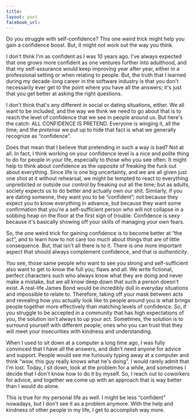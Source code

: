```yaml
---
title: 
layout: post
facebook_url: 
---
```


Do you struggle with self-confidence? This one weird trick might help you gain a confidence boost. But, it might not work out the way you think.

I don't think I'm as confident as I was 10 years ago. I've always expected that one grows more confident as one ventures further into adulthood, and that my self-assurance would keep improving year after year, either in a professional setting or when relating to people. But, the truth that I learned during my decade-long career in the software industry is that you don't necessarily ever get to the point where you have all the answers; it's just that you get better at asking the right questions.

I don't think that's any different in social or dating situations, either. We all want to be included, and the way we think we need to go about that is to reach the level of confidence that we see in people around us. But here's the catch: ALL CONFIDENCE IS PRETEND. Everyone is winging it, all the time; and the *pretense* we put up to hide that fact is what we generally recognize as “confidence”.

Does that mean that I believe that pretending in such a way is bad? Not at all. In fact, I think working on your confidence level is a nice and polite thing to do for people in your life, especially to those who you see often. It might help to think about confidence as the opposite of freaking the fuck out about everything. Since life is one big uncertainty, and we are all given just one shot at it without rehearsal, we might be tempted to react to everything unpredicted or outside our control by freaking out all the time; but as adults, society expects us to do better and actually own our shit. Similarly, if you are dating someone, they want you to be “confident”; not because they expect you to know everything in advance, but because they want some confirmation that you're a self-sufficient person who will not collapse in a sobbing heap on the floor at the first sign of trouble. Confidence is sexy because it's basically showing off your skills of managing your own fears.

So, the one weird trick for gaining confidence is to become better at “the act”, and to learn how to not care too much about things that are of little consequence. But, that isn't all there is to it. There is one more important aspect that should always complement confidence, and that is *authenticity*.

You see, those same people who want to see you strong and self-sufficient also want to get to know the full you; flaws and all.  We write fictional, perfect characters such who always know what they are doing and never make a mistake, but we all know deep down that such a person doesn't exist. A real-life James Bond would be incredibly dull in everyday situations and impossible to relate to. Therefore, taking off your mask between acts and revealing how you actually look like to people around you is what brings people together more effectively than matching levels of confidence. So, if you struggle to be accepted in a community that has high expectations of you, the solution isn't always to up your act. Sometimes, the solution is to surround yourself with different people; ones who you can trust that they will meet your insecurities with kindness and understanding.

When I used to sit down at a computer a long time ago, I was fully convinced that I have all the answers, and didn't need anyone for advice and support. People would see me furiously typing away at a computer and think “wow, this guy really knows what he's doing”. I would rarely admit that I'm lost. Today, I sit down, look at the problem for a while, and sometimes I decide that I don't know how to do it by myself. So, I reach out to coworkers for advice, and together we come up with an approach that is way better than I would do alone.

This is true for my personal life as well. I might be less “confident” nowadays, but I don't see it as a problem anymore. With the help and kindness of other people in my life, I get to accomplish way more.

